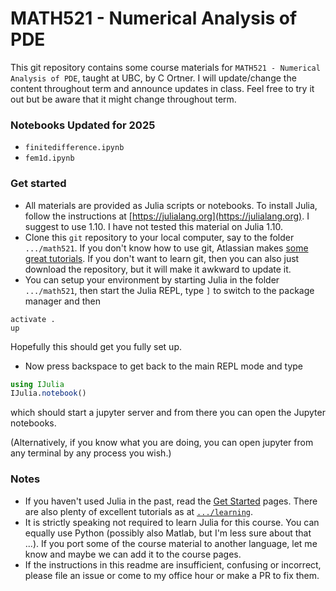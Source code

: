 
# MATH521 - Numerical Analysis of PDE

This git repository contains some course materials for `MATH521 - Numerical Analysis of PDE`, taught at UBC, by C Ortner. I will update/change the content throughout term and announce updates in class. Feel free to try it out but be aware that it might change throughout term.

### Notebooks Updated for 2025

- `finitedifference.ipynb`
- `fem1d.ipynb`

### Get started 

- All materials are provided as Julia scripts or notebooks. To install Julia, follow the instructions at [https://julialang.org](https://julialang.org). I suggest to use 1.10. I have not tested this material on Julia 1.10.
- Clone this `git` repository to your local computer, say to the folder `.../math521`. If you don't know how to use git, Atlassian makes [some great tutorials](https://www.atlassian.com/git/tutorials). If you don't want to learn git, then you can also just download the repository, but it will make it awkward to update it.
- You can setup your environment by starting Julia in the folder `.../math521`, then start the Julia REPL, type `]` to switch to the package manager and then 
``` 
activate .
up
```
Hopefully this should get you fully set up. 
- Now press backspace to get back to the main REPL mode and type 
```julia 
using IJulia 
IJulia.notebook() 
```
which should start a jupyter server and from there you can open the Jupyter notebooks. 

(Alternatively, if you know what you are doing, you can open jupyter from any terminal by any process you wish.)

### Notes 

- If you haven't used Julia in the past, read the [Get Started](https://julialang.org/learning/getting-started/) pages. There are also plenty of excellent tutorials as at [`.../learning`](https://julialang.org/learning/).
- It is strictly speaking not required to learn Julia for this course. You can equally use Python (possibly also Matlab, but I'm less sure about that ...). If you port some of the course material to another language, let me know and maybe we can add it to the course pages. 
- If the instructions in this readme are insufficient, confusing or incorrect, please file an issue or come to my office hour or make a PR to fix them. 


